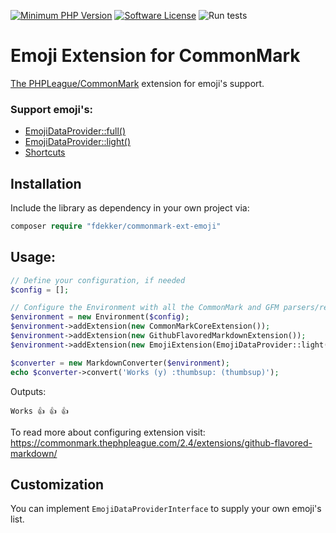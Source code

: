 [![Minimum PHP Version](https://img.shields.io/badge/php-%3E%3D%208.1-8892BF)](https://php.net/)
[![Software License](https://img.shields.io/badge/license-MIT-brightgreen.svg)](LICENSE)
![Run tests](https://github.com/frankdekker/commonmark-ext-emoji/workflows/Run%20checks/badge.svg)

# Emoji Extension for CommonMark 
[The PHPLeague/CommonMark](https://github.com/thephpleague/commonmark) extension for emoji's support. 

### Support emoji's:
- [EmojiDataProvider::full()](https://github.com/frankdekker/commonmark-ext-emoji/blob/main/resources/full.php)
- [EmojiDataProvider::light()](https://github.com/frankdekker/commonmark-ext-emoji/blob/main/resources/light.php)
- [Shortcuts](https://github.com/frankdekker/commonmark-ext-emoji/blob/main/resources/shortcuts.php)


## Installation
Include the library as dependency in your own project via:
```php
composer require "fdekker/commonmark-ext-emoji"
```

## Usage:

```php
// Define your configuration, if needed
$config = [];

// Configure the Environment with all the CommonMark and GFM parsers/renderers
$environment = new Environment($config);
$environment->addExtension(new CommonMarkCoreExtension());
$environment->addExtension(new GithubFlavoredMarkdownExtension());
$environment->addExtension(new EmojiExtension(EmojiDataProvider::light()));

$converter = new MarkdownConverter($environment);
echo $converter->convert('Works (y) :thumbsup: (thumbsup)');
```
Outputs:
```text
Works 👍 👍 👍
```

To read more about configuring extension visit: https://commonmark.thephpleague.com/2.4/extensions/github-flavored-markdown/


## Customization

You can implement `EmojiDataProviderInterface` to supply your own emoji's list.
